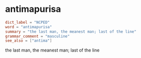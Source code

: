 # antimapurisa

``` toml
dict_label = "NCPED"
word = "antimapurisa"
summary = "the last man, the meanest man; last of the line"
grammar_comment = "masculine"
see_also = ["antima"]
```

the last man, the meanest man; last of the line

